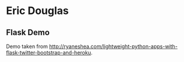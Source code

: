 Eric Douglas
====================

Flask Demo
---------------------

Demo taken from http://ryaneshea.com/lightweight-python-apps-with-flask-twitter-bootstrap-and-heroku.